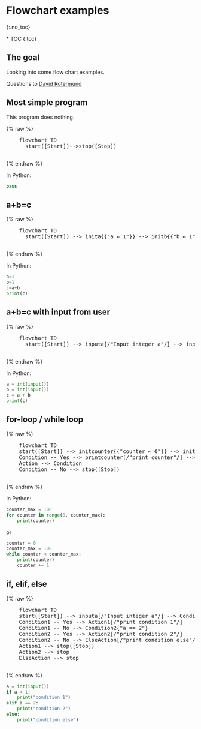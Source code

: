 # Flowchart examples
{:.no_toc}

<nav markdown="1" class="toc-class">
* TOC
{:toc}
</nav>

## The goal

Looking into some flow chart examples.

Questions to [David Rotermund](mailto:davrot@uni-bremen.de)

## Most simple program

This program does nothing. 

{% raw %} 
  <pre class="mermaid">
    flowchart TD
      start([Start])-->stop([Stop])
  </pre>
{% endraw %}

In Python:

```python
pass
```

## a+b=c

{% raw %} 
  <pre class="mermaid">
    flowchart TD
      start([Start]) --> inita{{"a ← 1"}} --> initb{{"b ← 1"}} --> add("c ← a+b") --> printc[/"print c"/] -->stop([Stop])
  </pre>
{% endraw %}

In Python:

```python
a=1
b=1
c=a+b
print(c)
```

## a+b=c with input from user

{% raw %} 
  <pre class="mermaid">
    flowchart TD
      start([Start]) --> inputa[/"Input integer a"/] --> inputb[/"Input integer b"/] --> add("c ← a+b") --> printc[/"print c"/] -->stop([Stop])
  </pre>
{% endraw %}

In Python:

```python
a = int(input())
b = int(input())
c = a + b
print(c)
```

## for-loop / while loop

{% raw %} 
  <pre class="mermaid">
    flowchart TD
    start([Start]) --> initcounter{{"counter ← 0"}} --> initcountermax{{"counter_max ← 100"}} --> Condition{"counter < counter_max"}
    Condition -- Yes --> printcounter[/"print counter"/] --> Action["counter ← counter + 1"]
    Action --> Condition
    Condition -- No --> stop([Stop])
  </pre>
{% endraw %}

In Python:

```python
counter_max = 100
for counter in range(0, counter_max):
    print(counter)
```

or

```python
counter = 0
counter_max = 100
while counter < counter_max:
    print(counter)
    counter += 1
```

## if, elif, else

{% raw %} 
  <pre class="mermaid">
    flowchart TD
    start([Start]) --> inputa[/"Input integer a"/] --> Condition1{"a < 1"}
    Condition1 -- Yes --> Action1[/"print condition 1"/]
    Condition1 -- No --> Condition2{"a == 2"}
    Condition2 -- Yes --> Action2[/"print condition 2"/]
    Condition2 -- No --> ElseAction[/"print condition else"/]
    Action1 --> stop([Stop])
    Action2 --> stop
    ElseAction --> stop
  </pre>
{% endraw %}

```python
a = int(input())
if a < 1:
    print("condition 1")
elif a == 2:
    print("condition 2")
else: 
    print("condition else")
```

